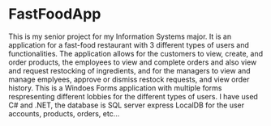 # FastFoodApp
This is my senior project for my Information Systems major. It is an application for a fast-food restaurant with 3 different types of users and functionalities. The application allows for the customers to view, create, and order products, the employees to view and complete orders and also view and request restocking of ingredients, and for the managers to view and manage emplyees, approve or dismiss restock requests, and view order history. This is a Windoes Forms application with multiple forms respresenting different lobbies for the different types of users. I have used C# and .NET, the database is SQL server express LocalDB for the user accounts, products, orders, etc...
